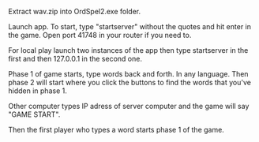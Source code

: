 Extract wav.zip into OrdSpel2.exe folder.

Launch app. To start, type "startserver" without the quotes and hit enter in the game.
Open port 41748 in your router if you need to.

For local play launch two instances of the app then type startserver in the first
and then 127.0.0.1 in the second one.

Phase 1 of game starts, type words back and forth. In any language.
Then phase 2 will start where you click the buttons to find the words that you've hidden in phase 1.

Other computer types IP adress of server computer and the game will say "GAME START".

Then the first player who types a word starts phase 1 of the game.